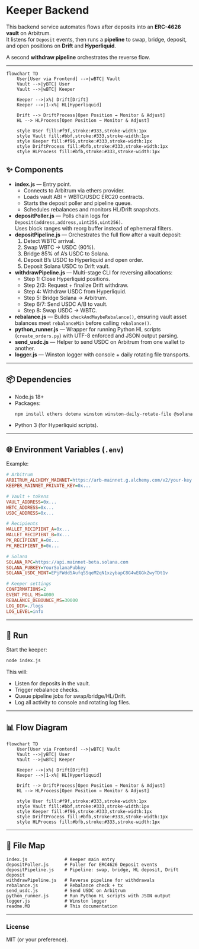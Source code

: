 # Keeper Backend

This backend service automates flows after deposits into an **ERC-4626 vault** on Arbitrum.  
It listens for `Deposit` events, then runs a **pipeline** to swap, bridge, deposit, and open positions on **Drift** and **Hyperliquid**.

A second **withdraw pipeline** orchestrates the reverse flow.

---

```mermaid
flowchart TD
    User[User via Frontend] -->|wBTC| Vault
    Vault -->|yBTC| User
    Vault -->|wBTC| Keeper

    Keeper -->|x%| Drift[Drift]
    Keeper -->|1-x%| HL[Hyperliquid]

    Drift --> DriftProcess[Open Position → Monitor & Adjust]
    HL --> HLProcess[Open Position → Monitor & Adjust]

    style User fill:#f9f,stroke:#333,stroke-width:1px
    style Vault fill:#bbf,stroke:#333,stroke-width:1px
    style Keeper fill:#f96,stroke:#333,stroke-width:1px
    style DriftProcess fill:#bfb,stroke:#333,stroke-width:1px
    style HLProcess fill:#bfb,stroke:#333,stroke-width:1px

```

## ✨ Components

- **index.js** — Entry point.
  - Connects to Arbitrum via ethers provider.
  - Loads vault ABI + WBTC/USDC ERC20 contracts.
  - Starts the deposit poller and pipeline queue.
  - Schedules rebalances and monitors HL/Drift snapshots.
- **depositPoller.js** — Polls chain logs for `Deposit(address,address,uint256,uint256)`.  
  Uses block ranges with reorg buffer instead of ephemeral filters.
- **depositPipeline.js** — Orchestrates the full flow after a vault deposit:
  1. Detect WBTC arrival.
  2. Swap WBTC → USDC (90%).
  3. Bridge 85% of A’s USDC to Solana.
  4. Deposit B’s USDC to Hyperliquid and open order.
  5. Deposit Solana USDC to Drift vault.
- **withdrawPipeline.js** — Multi-stage CLI for reversing allocations:
  - Step 1: Close Hyperliquid positions.
  - Step 2/3: Request + finalize Drift withdraw.
  - Step 4: Withdraw USDC from Hyperliquid.
  - Step 5: Bridge Solana → Arbitrum.
  - Step 6/7: Send USDC A/B to vault.
  - Step 8: Swap USDC → WBTC.
- **rebalance.js** — Builds `checkAndMaybeRebalance()`, ensuring vault asset balances meet `rebalanceMin` before calling `rebalance()`.
- **python_runner.js** — Wrapper for running Python HL scripts (`create_orders.py`) with UTF-8 enforced and JSON output parsing.
- **send_usdc.js** — Helper to send USDC on Arbitrum from one wallet to another.
- **logger.js** — Winston logger with console + daily rotating file transports.

---

## 📦 Dependencies

- Node.js 18+
- Packages:
  ```bash
  npm install ethers dotenv winston winston-daily-rotate-file @solana/web3.js @solana/spl-token
  ```
- Python 3 (for Hyperliquid scripts).

---

## 🌐 Environment Variables (`.env`)

Example:

```ini
# Arbitrum
ARBITRUM_ALCHEMY_MAINNET=https://arb-mainnet.g.alchemy.com/v2/your-key
KEEPER_MAINNET_PRIVATE_KEY=0x...

# Vault + tokens
VAULT_ADDRESS=0x...
WBTC_ADDRESS=0x...
USDC_ADDRESS=0x...

# Recipients
WALLET_RECIPIENT_A=0x...
WALLET_RECIPIENT_B=0x...
PK_RECIPIENT_A=0x...
PK_RECIPIENT_B=0x...

# Solana
SOLANA_RPC=https://api.mainnet-beta.solana.com
SOLANA_PUBKEY=YourSolanaPubkey
SOLANA_USDC_MINT=EPjFWdd5AufqSSqeM2qN1xzybapC8G4wEGGkZwyTDt1v

# Keeper settings
CONFIRMATIONS=2
EVENT_POLL_MS=4000
REBALANCE_DEBOUNCE_MS=30000
LOG_DIR=./logs
LOG_LEVEL=info
```

---

## 🚀 Run

Start the keeper:

```bash
node index.js
```

This will:

- Listen for deposits in the vault.
- Trigger rebalance checks.
- Queue pipeline jobs for swap/bridge/HL/Drift.
- Log all activity to console and rotating log files.

---

## 📊 Flow Diagram

```mermaid
flowchart TD
    User[User via Frontend] -->|wBTC| Vault
    Vault -->|yBTC| User
    Vault -->|wBTC| Keeper

    Keeper -->|x%| Drift[Drift]
    Keeper -->|1-x%| HL[Hyperliquid]

    Drift --> DriftProcess[Open Position → Monitor & Adjust]
    HL --> HLProcess[Open Position → Monitor & Adjust]

    style User fill:#f9f,stroke:#333,stroke-width:1px
    style Vault fill:#bbf,stroke:#333,stroke-width:1px
    style Keeper fill:#f96,stroke:#333,stroke-width:1px
    style DriftProcess fill:#bfb,stroke:#333,stroke-width:1px
    style HLProcess fill:#bfb,stroke:#333,stroke-width:1px
```

---

## 📁 File Map

```
index.js              # Keeper main entry
depositPoller.js      # Poller for ERC4626 Deposit events
depositPipeline.js    # Pipeline: swap, bridge, HL deposit, Drift deposit
withdrawPipeline.js   # Reverse pipeline for withdrawals
rebalance.js          # Rebalance check + tx
send_usdc.js          # Send USDC on Arbitrum
python_runner.js      # Run Python HL scripts with JSON output
logger.js             # Winston logger
readme.MD             # This documentation
```

---

### License

MIT (or your preference).
